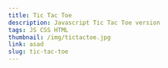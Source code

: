```yaml
---
title: Tic Tac Toe
description: Javascript Tic Tac Toe version
tags: JS CSS HTML
thumbnail: /img/tictactoe.jpg
link: asad
slug: tic-tac-toe
---
```


